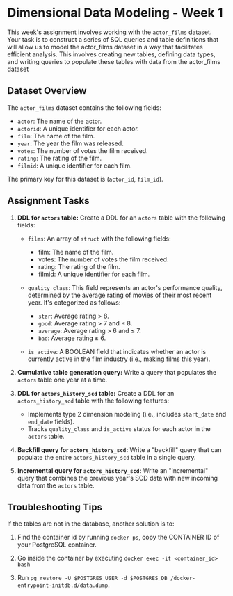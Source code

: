 # Dimensional Data Modeling - Week 1

This week's assignment involves working with the `actor_films` dataset. Your task is to construct a series of SQL queries and table definitions that will allow us to model the actor_films dataset in a way that facilitates efficient analysis. This involves creating new tables, defining data types, and writing queries to populate these tables with data from the actor_films dataset

## Dataset Overview
The `actor_films` dataset contains the following fields:

- `actor`: The name of the actor.
- `actorid`: A unique identifier for each actor.
- `film`: The name of the film.
- `year`: The year the film was released.
- `votes`: The number of votes the film received.
- `rating`: The rating of the film.
- `filmid`: A unique identifier for each film.

The primary key for this dataset is (`actor_id`, `film_id`).

## Assignment Tasks

1. **DDL for `actors` table:** Create a DDL for an `actors` table with the following fields:
    - `films`: An array of `struct` with the following fields:
        - film: The name of the film.
        - votes: The number of votes the film received.
        - rating: The rating of the film.
        - filmid: A unique identifier for each film.

    - `quality_class`: This field represents an actor's performance quality, determined by the average rating of movies of their most recent year. It's categorized as follows:
        - `star`: Average rating > 8.
        - `good`: Average rating > 7 and ≤ 8.
        - `average`: Average rating > 6 and ≤ 7.
        - `bad`: Average rating ≤ 6.
    - `is_active`: A BOOLEAN field that indicates whether an actor is currently active in the film industry (i.e., making films this year).

2. **Cumulative table generation query:** Write a query that populates the `actors` table one year at a time.
    
3. **DDL for `actors_history_scd` table:** Create a DDL for an `actors_history_scd` table with the following features:
    - Implements type 2 dimension modeling (i.e., includes `start_date` and `end_date` fields).
    - Tracks `quality_class` and `is_active` status for each actor in the `actors` table.

4. **Backfill query for `actors_history_scd`:** Write a "backfill" query that can populate the entire `actors_history_scd` table in a single query.

5. **Incremental query for `actors_history_scd`:** Write an "incremental" query that combines the previous year's SCD data with new incoming data from the `actors` table.

## Troubleshooting Tips

If the tables are not in the database, another solution is to:

1. Find the container id by running `docker ps`, copy the CONTAINER ID of your PostgreSQL container.

2. Go inside the container by executing `docker exec -it <container_id> bash`

3. Run `pg_restore -U $POSTGRES_USER -d $POSTGRES_DB /docker-entrypoint-initdb.d/data.dump`.
